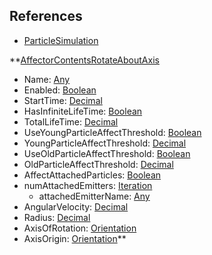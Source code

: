 ## References
  * [ParticleSimulation](RebellionParticleSimulation.md)

**[AffectorContentsRotateAboutAxis](RebellionAffectorContentsRotateAboutAxis.md)
  * Name: [Any](Any.md)
  * Enabled: [Boolean](Boolean.md)
  * StartTime: [Decimal](Decimal.md)
  * HasInfiniteLifeTime: [Boolean](Boolean.md)
  * TotalLifeTime: [Decimal](Decimal.md)
  * UseYoungParticleAffectThreshold: [Boolean](Boolean.md)
  * YoungParticleAffectThreshold: [Decimal](Decimal.md)
  * UseOldParticleAffectThreshold: [Boolean](Boolean.md)
  * OldParticleAffectThreshold: [Decimal](Decimal.md)
  * AffectAttachedParticles: [Boolean](Boolean.md)
  * numAttachedEmitters: [Iteration](Iteration.md)
    * attachedEmitterName: [Any](Any.md)
  * AngularVelocity: [Decimal](Decimal.md)
  * Radius: [Decimal](Decimal.md)
  * AxisOfRotation: [Orientation](Orientation.md)
  * AxisOrigin: [Orientation](Orientation.md)**
